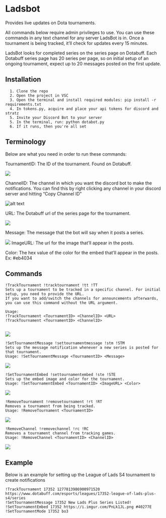 
# Ladsbot

Provides live updates on Dota tournaments.

All commands below require admin privileges to use. 
You can use these commands in any text channel for any server LadsBot is in. 
Once a tournament is being tracked, it’ll check for updates every 15 minutes. 

LadsBot looks for completed series on the series page on Dotabuff. Each Dotabuff series page has 20 series per page, so on initial setup of an ongoing tournament, expect up to 20 messages posted on the first update. 








## Installation

```
  1. Clone the repo
  2. Open the project in VSC
  3. Open the terminal and install required modules: pip install -r requirements.txt
  4. In tokens.py, acquire and place your api tokens for discord and stratz
  5. Invite your Discord Bot to your server
  5. In the terminal, run: python dotabot.py
  6. If it runs, then you're all set
```
    
## Terminology

Below are what you need in order to run these commands:

TournamentID: The ID of the tournament. Found on Dotabuff.

![](https://i.imgur.com/3eK0qak.png)

ChannelID: The channel in which you want the discord bot to make the notifications. You can find this by right clicking any channel in your discord server and hitting “Copy Channel ID” 


![alt text](https://i.imgur.com/s9OPcGH.png)

URL: The Dotabuff url of the series page for the tournament.

![](https://imgur.com/ghpdHX0.png)


Message: The message that the bot will say when it posts a series. 

![](https://imgur.com/lQyHOcE.png)
ImageURL: The url for the image that’ll appear in the posts.

Color: The hex value of the color for the embed that’ll appear in the posts. Ex: #eb4034


## Commands

```
!TrackTournament !tracktournament !tt !TT
Sets up a tournament to be tracked in a specific channel. For initial setup, you need to provide the URL. 
If you want to add/switch the channels for announcements afterwards, you can use this command without the URL argument.
 
Usage: 
!TrackTournament <TournamentID> <ChannelID> <URL>
!TrackTournament <TournamentID> <ChannelID> 


```
![](https://i.imgur.com/c1mSMJB.png)

```
!SetTournamentMessage !settournamentmessage !stm !STM
Sets up the message notification whenever a new series is posted for that tournament.
Usage: !SetTournamentMessage <TournamentID> <Message>
```
![](https://i.imgur.com/58P3KGP.png)
```
!SetTournamentEmbed !settournamentembed !ste !STE
Sets up the embed image and color for the tournament.
Usage: !SetTournamentEmbed <TournamentID> <ImageURL> <Color>
```
![](https://i.imgur.com/VULyvbs.png)


```
!RemoveTournament !removetournament !rt !RT
Removes a tournament from being tracked.
Usage: !RemoveTournament <TournamentID>
```
![](https://i.imgur.com/hjmNL9d.png)
```
!RemoveChannel !removechannel !rc !RC
Removes a tournament channel from tracking games.
Usage: !RemoveChannel <TournamentID> <ChannelID>
```
![](https://i.imgur.com/KmyS4kA.png)

## Example

Below is an example for setting up the League of Lads S4 tournament to create notifications 
```
!TrackTournament 17352 1277813986900971520 https://www.dotabuff.com/esports/leagues/17352-league-of-lads-plus-s4/series
!SetTournamentMessage 17352 New Lads Plus Series Listed!
!SetTournamentEmbed 17352 https://i.imgur.com/PnLk1JL.png #40277E
!SetTournamentMode 17352 bo3
```
